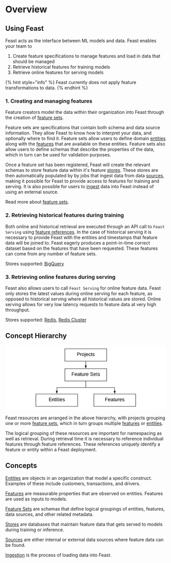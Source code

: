 # Overview

## Using Feast

Feast acts as the interface between ML models and data. Feast enables your team to 

1. Create feature specifications to manage features and load in data that should be managed
2. Retrieve historical features for training models
3. Retrieve online features for serving models

{% hint style="info" %}
Feast currently does not apply feature transformations to data.
{% endhint %}

### 1. Creating and managing features

Feature creators model the data within their organization into Feast through the creation of [feature sets](feature-sets.md). 

Feature sets are specifications that contain both schema and data source information. They allow Feast to know how to interpret your data, and optionally where to find it. Feature sets allow users to define domain [entities](entities.md) along with the [features](features.md) that are available on these entities. Feature sets also allow users to define schemas that describe the properties of the data, which in turn can be used for validation purposes.

Once a feature set has been registered, Feast will create the relevant schemas to store feature data within it's feature [stores](stores.md). These stores are then automatically populated by by jobs that ingest data from data [sources](sources.md), making it possible for Feast to provide access to features for training and serving. It is also possible for users to [ingest](data-ingestion.md) data into Feast instead of using an external source.

Read more about [feature sets](feature-sets.md).

### 2. Retrieving historical features during training

Both online and historical retrieval are executed through an API call to `Feast Serving` using [feature references](feature-retrieval.md). In the case of historical serving it is necessary to provide Feast with the entities and timestamps that feature data will be joined to. Feast eagerly produces a point-in-time correct dataset based on the features that have been requested. These features can come from any number of feature sets.

Stores supported: [BigQuery](https://cloud.google.com/bigquery)

### 3. Retrieving online features during serving

Feast also allows users to call `Feast Serving` for online feature data. Feast only stores the latest values during online serving for each feature, as opposed to historical serving where all historical values are stored. Online serving allows for very low latency requests to feature data at very high throughput.

Stores supported: [Redis](https://redis.io/), [Redis Cluster](https://redis.io/topics/cluster-tutorial)

## Concept Hierarchy

![](../.gitbook/assets/image%20%283%29%20%282%29%20%282%29%20%284%29%20%284%29%20%284%29%20%284%29%20%284%29%20%284%29%20%283%29%20%281%29%20%282%29.png)

Feast resources are arranged in the above hierarchy, with projects grouping one or more [feature sets](feature-sets.md), which in turn groups multiple [features](features.md) or [entities](entities.md).

The logical grouping of these resources are important for namespacing as well as retrieval. During retrieval time it is necessary to reference individual features through feature references. These references uniquely identify a feature or entity within a Feast deployment.

## Concepts

[Entities](entities.md) are objects in an organization that model a specific construct.  Examples of these include customers, transactions, and drivers. 

[Features](features.md) are measurable properties that are observed on entities. Features are used as inputs to models.

[Feature Sets](feature-sets.md) are schemas that define logical groupings of entities, features, data sources, and other related metadata. 

[Stores](stores.md) are databases that maintain feature data that gets served to models during training or inference.

[Sources](sources.md) are either internal or external data sources where feature data can be found.

[Ingestion](data-ingestion.md) is the process of loading data into Feast.

